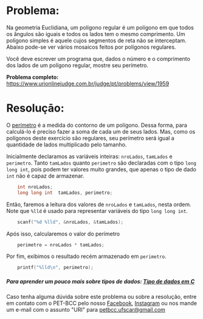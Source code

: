 # Problema:

Na geometria Euclidiana, um polígono regular é um polígono em que todos os ângulos são iguais e todos os lados tem o mesmo comprimento. Um polígono simples é aquele cujos segmentos de reta não se interceptam. Abaixo pode-se ver vários mosaicos feitos por polígonos regulares.

Você deve escrever um programa que, dados o número e o comprimento dos lados de um polígono regular, mostre seu perímetro.

**Problema completo:** https://www.urionlinejudge.com.br/judge/pt/problems/view/1959

# Resoluçāo:

O [perímetro](https://mundoeducacao.uol.com.br/matematica/perimetro.htm.) é a medida do contorno de um polígono. Dessa forma, para calculá-lo é preciso fazer a soma de cada um de seus lados. Mas, como os polígonos deste exercício são regulares, seu perímetro será igual a quantidade de lados multiplicado pelo tamanho.

Inicialmente declaramos as variáveis inteiras: `nroLados`, `tamLados` e `perimetro`. Tanto `tamLados` quanto `perimetro` são declaradas com o tipo `long long int`, pois podem ter valores muito grandes, que apenas o tipo de dado `int` não é capaz de armazenar.

```c
    int nroLados;
    long long int  tamLados, perimetro;
```

Então, faremos a leitura dos valores de `nroLados` e `tamLados`, nesta ordem. Note que `%lld` é usado para representar variáveis do tipo `long long int`.

```c
    scanf("%d %lld", &nroLados, &tamLados);
```
Após isso, calcularemos o valor do perímetro

```c
    perimetro = nroLados * tamLados;
```
Por fim, exibimos o resultado recém armazenado em `perimetro`.

```c
    printf("%lld\n", perimetro);
```
 
##### Para aprender um pouco mais sobre tipos de dados: [Tipo de dados em C](http://linguagemc.com.br/tipos-de-dados-em-c/)
 
Caso tenha alguma dúvida sobre este problema ou sobre a resolução, entre em contato com o PET-BCC pelo nosso
[Facebook](https://www.facebook.com/petbcc/),
[Instagram](https://www.instagram.com/petbcc.ufscar/)
ou nos mande um e-mail com o assunto "URI" para  petbcc.ufscar@gmail.com
